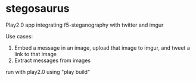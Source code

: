 stegosaurus
===========

Play2.0 app integrating f5-steganography with twitter and imgur

Use cases:
1. Embed a message in an image, upload that image to imgur, and tweet a link to that image
2. Extract messages from images
 

run with play2.0 using "play build"

